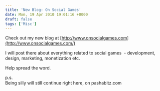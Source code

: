 ```yaml
---
title: 'New Blog: On Social Games'
date: Mon, 19 Apr 2010 19:01:16 +0000
draft: false
tags: ['Misc']
---
```


Check out my new blog at [http://www.onsocialgames.com](http://www.onsocialgames.com/)  
  
I will post there about everything related to social games  - development, design, marketing, monetization etc.  
  
Help spread the word.  
  
p.s.  
Being silly will still continue right here, on pashabitz.com